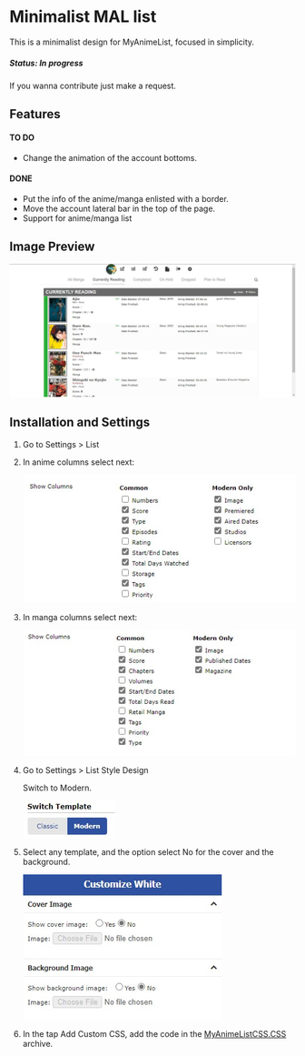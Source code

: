 # Minimalist MAL list

This is a minimalist design for MyAnimeList, 
focused in simplicity.

##### Status: In progress

If you wanna contribute just make a request.

## Features
#### TO DO
- Change the animation of the account bottoms.

#### DONE
- Put the info of the anime/manga enlisted with a border.
- Move the account lateral bar in the top of the page.
- Support for anime/manga list

## Image Preview
![Image](assets/PreviewList.jpg)

## Installation and Settings
1. Go to Settings > List
2. In anime columns select next:
    
    ![Anime-columns](assets/Anime-columns.jpg)
3. In manga columns select next: 
    
    ![Manga-columns](assets/Manga-Columns.jpg) 
4. Go to Settings > List Style Design

    Switch to Modern. 

    ![Switch-Template](assets/Switch.jpg) 
5. Select any template, and the option select No for
the cover and the background.

    ![Cover-Non](assets/Cover-non.jpg) 
    
6. In the tap Add Custom CSS, add the code in the 
[MyAnimeListCSS.CSS](MyAnimeListCSS.CSS) archive.